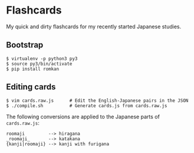 Flashcards
==========

My quick and dirty flashcards for my recently started Japanese studies.

Bootstrap
---------

    $ virtualenv -p python3 py3
    $ source py3/bin/activate
    $ pip install romkan

Editing cards
-------------

    $ vim cards.raw.js      # Edit the English-Japanese pairs in the JSON
    $ ./compile.sh          # Generate cards.js from cards.raw.js

The following conversions are applied to the Japanese parts of `cards.raw.js`:

    roomaji         --> hiragana
    _roomaji_       --> katakana
    {kanji|roomaji} --> kanji with furigana
